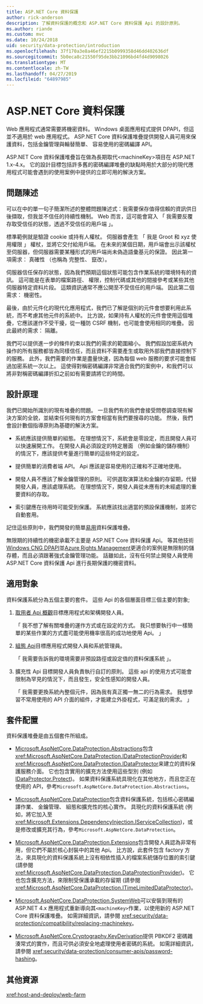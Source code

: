 ```yaml
---
title: ASP.NET Core 資料保護
author: rick-anderson
description: 了解資料保護的概念和 ASP.NET Core 資料保護 Api 的設計原則。
ms.author: riande
ms.custom: mvc
ms.date: 10/24/2018
uid: security/data-protection/introduction
ms.openlocfilehash: 37f170a3e8a46ef2215b0999358d46dd402636df
ms.sourcegitcommit: 5b0eca8c21550f95de3bb21096bd4fd4d9098026
ms.translationtype: MT
ms.contentlocale: zh-TW
ms.lasthandoff: 04/27/2019
ms.locfileid: "64897985"
---
```

# <a name="aspnet-core-data-protection"></a>ASP.NET Core 資料保護

Web 應用程式通常需要將機密資料。 Windows 桌面應用程式提供 DPAPI，但這並不適用於 web 應用程式。 ASP.NET Core 資料保護堆疊提供開發人員可用來保護資料，包括金鑰管理與輪替簡單、 容易使用的密碼編譯 API。

ASP.NET Core 資料保護堆疊旨在做為長期取代&lt;machineKey&gt;項目在 ASP.NET 1.x-4.x。 它的設計目標包括許多舊的密碼編譯堆疊的缺點時用於大部分的現代應用程式可能會遇到的使用案例中提供的立即可用的解決方案。

## <a name="problem-statement"></a>問題陳述

可以在中的單一句子簡潔所述的整體問題陳述式：我需要保存值得信賴的資訊供日後擷取，但我並不信任的持續性機制。 Web 而言，這可能會寫入 「 我需要反覆存取受信任的狀態，透過不受信任的用戶端 」。

標準範例就是驗證 cookie 或持有人權杖。 伺服器會產生 「 我是 Groot 和 xyz 使用權限 」 權杖，並將它交付給用戶端。 在未來的某個日期，用戶端會出示該權杖至伺服器，但伺服器需要某種形式的用戶端尚未偽造語彙基元的保證。 因此第一項需求： 真確性 （也稱為 完整性、 竄改）。

伺服器信任保存的狀態，因為我們預期這個狀態可能包含作業系統的環境特有的資訊。 這可能是在表單的檔案路徑、 權限，控制代碼或其他的間接參考或某些其他伺服器特定資料片段。 這類資訊通常不應公開至不受信任的用戶端。 因此第二個需求： 機密性。

最後，由於元件化的現代化應用程式，我們已了解是個別的元件會想要利用此系統，而不考慮其他元件的系統中。 比方說，如果持有人權杖的元件會使用這個堆疊，它應該運作不受干擾，從一種防 CSRF 機制，也可能會使用相同的堆疊。 因此最終的需求： 隔離。

我們可以提供進一步的條件約束以我們的需求的範圍縮小。 我們假設加密系統內操作的所有服務都皆為同樣信任，而且資料不需要產生或取用外部我們直接控制下的服務。 此外，我們需要的作業是盡量快速，因為每個 web 服務的要求可能會經過加密系統一次以上。 這使得對稱密碼編譯非常適合我們的案例中，和我們可以將非對稱密碼編譯折扣之前如有需要請將它的時間。

## <a name="design-philosophy"></a>設計原理

我們已開始所識別的現有堆疊的問題。 一旦我們有的我們會接受問卷調查現有解決方案的全貌，並結束任何現有的方案會相當有我們要搜尋的功能。 然後，我們會設計數個指導原則為基礎的解決方案。

* 系統應該提供簡單的組態。 在理想情況下，系統會是零設定，而且開發人員可以快速展開工作。 在開發人員必須設定的特定層面 （例如金鑰的儲存機制） 的情況下，應該提供考量進行簡單的這些特定的設定。

* 提供簡單的消費者端 API。 Api 應該是容易使用的正確和不正確地使用。

* 開發人員不應該了解金鑰管理的原則。 可供選取演算法和金鑰的存留期，代替開發人員，應該處理系統。 在理想情況下，開發人員從未應有的未經處理的重要資料的存取。

* 索引鍵應在待用時可能受到保護。 系統應該找出適當的預設保護機制，並將它自動套用。

記住這些原則中，我們開發的簡單[易用](xref:security/data-protection/using-data-protection)資料保護堆疊。

無限期的持續性的機密承載不主要是 ASP.NET Core 資料保護 Api。 等其他技術[Windows CNG DPAPI](https://msdn.microsoft.com/library/windows/desktop/hh706794%28v=vs.85%29.aspx)並[Azure Rights Management](/rights-management/)更適合的案例是無限制的儲存體，而且必須跟著強式金鑰管理功能。 話雖如此，沒有任何禁止開發人員使用 ASP.NET Core 資料保護 Api 進行長期保護的機密資料。

## <a name="audience"></a>適用對象

資料保護系統分為五個主要的套件。 這些 Api 的各個層面目標三個主要的對象;

1. [取用者 Api 概觀](xref:security/data-protection/consumer-apis/overview)目標應用程式和架構開發人員。

   「 我不想了解有關堆疊的運作方式或在設定的方式。 我只想要執行中一樣簡單的某些作業的方式盡可能使用機率很高的成功地使用 Api。 」

2. [組態 Api](xref:security/data-protection/configuration/overview)目標應用程式開發人員和系統管理員。

   「 我需要告訴我的環境需要非預設路徑或設定值的資料保護系統 」。

3. 擴充性 Api 目標開發人員負責執行自訂的原則。 這些 api 的使用方式可能會限制為罕見的情況下，而且發生，安全性感知的開發人員。

   「 我需要更換系統內整個元件，因為我有真正獨一無二的行為需求。 我想學習不常用使用的 API 介面的組件，才能建立外掛程式，可滿足我的需求。 」

## <a name="package-layout"></a>套件配置

資料保護堆疊是由五個套件所組成。

* [Microsoft.AspNetCore.DataProtection.Abstractions](https://www.nuget.org/packages/Microsoft.AspNetCore.DataProtection.Abstractions/)包含<xref:Microsoft.AspNetCore.DataProtection.IDataProtectionProvider>和<xref:Microsoft.AspNetCore.DataProtection.IDataProtector>来建立的資料保護服務介面。 它也包含實用的擴充方法使用這些型別 (例如[IDataProtector.Protect](xref:Microsoft.AspNetCore.DataProtection.DataProtectionCommonExtensions.Protect*))。 如果資料保護系統具現化在其他地方，而且您正在使用的 API，參考`Microsoft.AspNetCore.DataProtection.Abstractions`。

* [Microsoft.AspNetCore.DataProtection](https://www.nuget.org/packages/Microsoft.AspNetCore.DataProtection/)包含資料保護系統，包括核心密碼編譯作業、 金鑰管理、 組態和擴充性的核心實作。 具現化的資料保護系統 (例如，將它加入至<xref:Microsoft.Extensions.DependencyInjection.IServiceCollection>)，或是修改或擴充其行為，參考`Microsoft.AspNetCore.DataProtection`。

* [Microsoft.AspNetCore.DataProtection.Extensions](https://www.nuget.org/packages/Microsoft.AspNetCore.DataProtection.Extensions/)包含開發人員認為非常有用，但它們不屬於核心封裝中的其他 Api。 比方說，此套件包含 factory 方法，來具現化的資料保護系統上沒有相依性插入的檔案系統儲存位置的索引鍵 (請參閱<xref:Microsoft.AspNetCore.DataProtection.DataProtectionProvider>)。 它也包含擴充方法，來限制受保護承載的存留期 (請參閱<xref:Microsoft.AspNetCore.DataProtection.ITimeLimitedDataProtector>)。

* [Microsoft.AspNetCore.DataProtection.SystemWeb](https://www.nuget.org/packages/Microsoft.AspNetCore.DataProtection.SystemWeb/)可以安裝到現有的 ASP.NET 4.x 應用程式重新導向其`<machineKey>`作業，以使用新的 ASP.NET Core 資料保護堆疊。 如需詳細資訊，請參閱 <xref:security/data-protection/compatibility/replacing-machinekey>。

* [Microsoft.AspNetCore.Cryptography.KeyDerivation](https://www.nuget.org/packages/Microsoft.AspNetCore.Cryptography.KeyDerivation/)提供 PBKDF2 密碼雜湊常式的實作，而且可供必須安全地處理使用者密碼的系統。 如需詳細資訊，請參閱 <xref:security/data-protection/consumer-apis/password-hashing>。

## <a name="additional-resources"></a>其他資源

<xref:host-and-deploy/web-farm>
